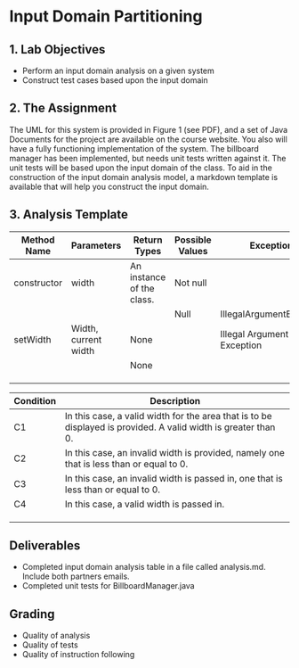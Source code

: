 # Input Domain Partitioning

## 1.	Lab Objectives
 * Perform an input domain analysis on a given system
 * Construct test cases based upon the input domain 

## 2.  The Assignment
The UML for this system is provided in Figure 1 (see PDF), and a set of Java Documents for the project are available on the course website.  You also will have a fully functioning implementation of the system.  The billboard manager has been implemented, but needs unit tests written against it.  The unit tests will be based upon the input domain of the class.  To aid in the construction of the input domain analysis model, a markdown template is available that will help you construct the input domain.


## 3.  Analysis Template
| Method Name | Parameters | Return Types | Possible Values | Exceptions | Condition |
| --- | --- | --- | --- | --- | --- |
| constructor | width | An instance of the class. | Not null |   | C1 |
|   |   |   | Null | IllegalArgumentException | C2 |
| setWidth | Width, current width | None |   | Illegal Argument Exception | C3 |
|   |   | None |   |   | C4 |
| |   |   |   |   |   |
|   |   |   |   |   |   |
|   |   |   |   |   |   |

| Condition | Description |
| --- | --- |
| C1 | In this case, a valid width for the area that is to be displayed is provided.  A valid width is greater than 0. |
| C2 | In this case, an invalid width is provided, namely one that is less than or equal to 0. |
| C3 | In this case, an invalid width is passed in, one that is less than or equal to 0. |
| C4 | In this case, a valid width is passed in. |
|   |   |
|   |   |
|   |   |


## Deliverables
* Completed input domain analysis table in a file called analysis.md.  Include both partners emails.
* Completed unit tests for BillboardManager.java

## Grading
* Quality of analysis
* Quality of tests
* Quality of instruction following
